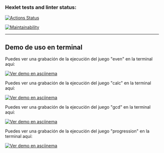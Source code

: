 ### Hexlet tests and linter status:

[![Actions Status](https://github.com/Seb-fd/frontend-project-98/actions/workflows/hexlet-check.yml/badge.svg)](https://github.com/Seb-fd/frontend-project-98/actions)

[![Maintainability](https://qlty.sh/badges/0e54b156-2bd8-4571-93fd-eac20915fff4/maintainability.svg)](https://qlty.sh/gh/Seb-fd/projects/frontend-project-98)

---

## Demo de uso en terminal

Puedes ver una grabación de la ejecución del juego "even" en la terminal aquí:

[![Ver demo en asciinema](https://asciinema.org/a/UULMeKPQxPRbdtlErHBTO57ae.svg)](https://asciinema.org/a/UULMeKPQxPRbdtlErHBTO57ae)

Puedes ver una grabación de la ejecución del juego "calc" en la terminal aquí:

[![Ver demo en asciinema](https://asciinema.org/a/IFqUtmNEZahfwtGrtGqM3MDM2.svg)](https://asciinema.org/a/IFqUtmNEZahfwtGrtGqM3MDM2)

Puedes ver una grabación de la ejecución del juego "gcd" en la terminal aquí:

[![Ver demo en asciinema](https://asciinema.org/a/bs3raSzUZ3yzF9yQR6aEtOVMY.svg)](https://asciinema.org/a/bs3raSzUZ3yzF9yQR6aEtOVMY)

Puedes ver una grabación de la ejecución del juego "progression" en la terminal aquí:

[![Ver demo en asciinema](https://asciinema.org/a/fNDCF5k9VBtaJqDyoeBt5DeUy.svg)](https://asciinema.org/a/fNDCF5k9VBtaJqDyoeBt5DeUy)
